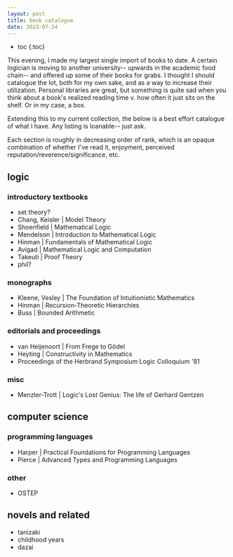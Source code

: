 ```yaml
---
layout: post
title: book catalogue
date: 2023-07-24
---
```

- toc
{:toc}

This evening, I made my largest single import of books to date.
A certain logician is moving to another university-- upwards in the academic food chain--
and offered up some of their books for grabs.
I thought I should catalogue the lot, both for my own sake, and as a way to increase their utilization.
Personal libraries are great, but something is quite sad when you think about a book's realized reading time v. how often it just sits on the shelf.
Or in my case, a box.

Extending this to my current collection, the below is a best effort catalogue of what I have.
Any listing is loanable-- just ask.

Each section is roughly in decreasing order of rank, which is an opaque combination of whether I've read it, enjoyment, perceived reputation/reverence/significance, etc.

## logic
### introductory textbooks
- set theory?
- Chang, Keisler | Model Theory
- Shoenfield | Mathematical Logic
- Mendelson | Introduction to Mathematical Logic
- Hinman | Fundamentals of Mathematical Logic
- Avigad | Mathematical Logic and Computation
- Takeuti | Proof Theory
- phil?
### monographs
- Kleene, Vesley | The Foundation of Intuitionistic Mathematics
- Hinman | Recursion-Theoretic Hierarchies
- Buss | Bounded Arithmetic
### editorials and proceedings
- van Heijenoort | From Frege to Gödel
- Heyting | Constructivity in Mathematics
- Proceedings of the Herbrand Symposium Logic Colloquium '81
### misc
- Menzler-Trott | Logic's Lost Genius: The life of Gerhard Gentzen
## computer science
### programming languages
- Harper | Practical Foundations for Programming Languages
- Pierce | Advanced Types and Programming Languages
### other
- OSTEP
## novels and related
- tanizaki
- childhood years
- dazai

